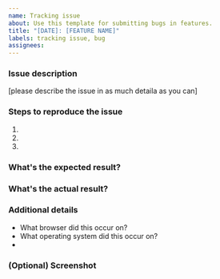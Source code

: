 ```yaml
---
name: Tracking issue
about: Use this template for submitting bugs in features.
title: "[DATE]: [FEATURE NAME]"
labels: tracking issue, bug
assignees:
---
```


### Issue description

[please describe the issue in as much detaila as you can]

### Steps to reproduce the issue

1.
2.
3.

### What's the expected result?

### What's the actual result?

### Additional details

- What browser did this occur on?
- What operating system did this occur on?
-

### (Optional) Screenshot

